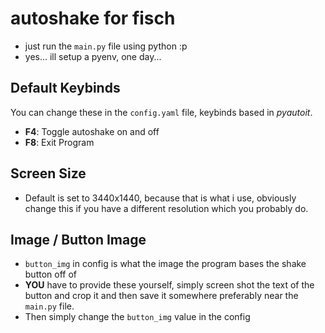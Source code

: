 # autoshake for fisch

* just run the `main.py` file using python :p
* yes... ill setup a pyenv, one day...

## Default Keybinds
You can change these in the `config.yaml` file, keybinds based in *pyautoit*.
* **F4**: Toggle autoshake on and off
* **F8**: Exit Program

## Screen Size
* Default is set to 3440x1440, because that is what i use, obviously change this if you have a different resolution which you probably do.

## Image / Button Image
* `button_img` in config is what the image the program bases the shake button off of
* **YOU** have to provide these yourself, simply screen shot the text of the button and crop it and then save it somewhere preferably near the `main.py` file.
* Then simply change the `button_img` value in the config
